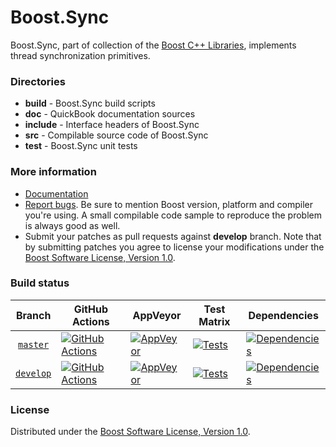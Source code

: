 # Boost.Sync

Boost.Sync, part of collection of the [Boost C++ Libraries](https://github.com/boostorg), implements thread synchronization primitives.

### Directories

* **build** - Boost.Sync build scripts
* **doc** - QuickBook documentation sources
* **include** - Interface headers of Boost.Sync
* **src** - Compilable source code of Boost.Sync
* **test** - Boost.Sync unit tests

### More information

* [Documentation](https://boost.org/libs/sync)
* [Report bugs](https://github.com/boostorg/sync/issues/new). Be sure to mention Boost version, platform and compiler you're using. A small compilable code sample to reproduce the problem is always good as well.
* Submit your patches as pull requests against **develop** branch. Note that by submitting patches you agree to license your modifications under the [Boost Software License, Version 1.0](https://www.boost.org/LICENSE_1_0.txt).

### Build status

Branch          | GitHub Actions | AppVeyor | Test Matrix | Dependencies |
:-------------: | -------------- | -------- | ----------- | ------------ |
[`master`](https://github.com/boostorg/sync/tree/master) | [![GitHub Actions](https://github.com/boostorg/sync/actions/workflows/ci.yml/badge.svg?branch=master)](https://github.com/boostorg/sync/actions?query=branch%3Amaster) | [![AppVeyor](https://ci.appveyor.com/api/projects/status/x5m5lueci0iu4udr/branch/master?svg=true)](https://ci.appveyor.com/project/Lastique/sync/branch/master) | [![Tests](https://img.shields.io/badge/matrix-master-brightgreen.svg)](https://regression.boost.io/master/developer/sync.html) | [![Dependencies](https://img.shields.io/badge/deps-master-brightgreen.svg)](https://pdimov.github.io/boostdep-report/master/sync.html)
[`develop`](https://github.com/boostorg/sync/tree/develop) | [![GitHub Actions](https://github.com/boostorg/sync/actions/workflows/ci.yml/badge.svg?branch=develop)](https://github.com/boostorg/sync/actions?query=branch%3Adevelop) | [![AppVeyor](https://ci.appveyor.com/api/projects/status/x5m5lueci0iu4udr/branch/develop?svg=true)](https://ci.appveyor.com/project/Lastique/sync/branch/develop) | [![Tests](https://img.shields.io/badge/matrix-develop-brightgreen.svg)](https://regression.boost.io/develop/developer/sync.html) | [![Dependencies](https://img.shields.io/badge/deps-develop-brightgreen.svg)](https://pdimov.github.io/boostdep-report/develop/sync.html)

### License

Distributed under the [Boost Software License, Version 1.0](https://www.boost.org/LICENSE_1_0.txt).
